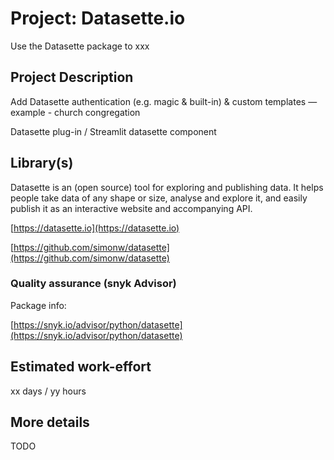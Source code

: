 # Project: Datasette.io

Use the Datasette package to xxx
## Project Description

Add Datasette authentication (e.g. magic & built-in) & custom templates — example - church congregation 

Datasette plug-in / Streamlit datasette component 

## Library(s)

Datasette is an (open source) tool for exploring and publishing data. It helps people take data of any shape or size, analyse and explore it, and easily publish it as an interactive website and accompanying API.

[https://datasette.io](https://datasette.io)

[https://github.com/simonw/datasette](https://github.com/simonw/datasette)

### Quality assurance (snyk Advisor)

Package info:

[https://snyk.io/advisor/python/datasette](https://snyk.io/advisor/python/datasette)

## Estimated work-effort

xx days / yy hours

## More details

TODO
